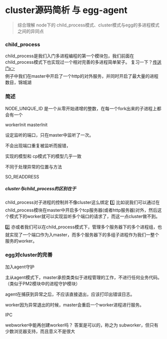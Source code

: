 # cluster源码简析 与 egg-agent
> 综合理解 node下的 child_process模式、cluster模式与egg的多进程模式之间的异同点

### child_process
child_process是我们入门多进程编程的第一个模块包，我们前面在child_process模式下也实现过一个相对完善的多进程简单架子。 复习一下？[传送门👉](/node/deep_into/multi_process/child_process/)    
例子中我们在master中开启了一个http的对外服务，并同时开启了最大量的进程数目，锦城湖


### 简述 


NODE_UNIQUE_ID 是一个从零开始递增的整数，在每一个fork出来的子进程上都会有一个   

workerInit   masterInit  

设定监听的端口，只在master中监听了一次。  

不会出现端口重复被监听而报错，


实现的模型和 cp模式下的模型几乎一致

不同于处理异常的位置与方法  

SO_READDRESS

##### cluster与child_process的区别在于 
child_process对子进程的控制并不像cluster这么绑定
1️⃣ 比如说我们可以通过在child_process模块在master中开启多个tcp服务器(或者http服务器)对外，然后这个模式下的worker就可以实现监听多个端口的请求了，而这一点cluster做不到。     

2️⃣ 亦或者我们可以在child_process模式下，管理多个服务器下的多个进程组，也就实现了一个端口作为入master，而多个服务器下的多组子进程作为我们一整个服务的worker。   

### 


### egg对cluster的完善   
加入agent守护


主从agent模式下，master承担类类似于进程管理的工作，不进行任何业务代码。（类似于PM2模块中的进程守护模块）  


agent在捕获到异常之后，不应该直接退出，应该打印出错误日志。  


worker因为异常退出的时候，master会重启一个worker进程进行服务。   


IPC 


webworker中能再创建worker吗？
答案是可以的，称之为 subworker，但只有少数浏览器支持，而且意义不是很大  





